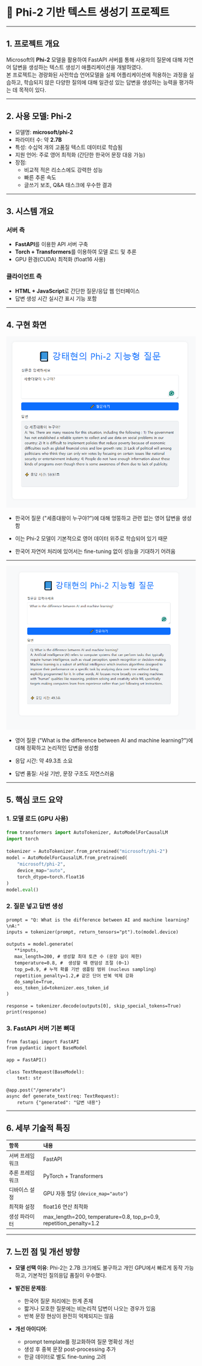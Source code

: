 # 📘 Phi-2 기반 텍스트 생성기 프로젝트

---

## 1. 프로젝트 개요

Microsoft의 **Phi-2** 모델을 활용하여 FastAPI 서버를 통해 사용자의 질문에 대해 자연어 답변을 생성하는 텍스트 생성기 애플리케이션을 개발하였다.  
본 프로젝트는 경량화된 사전학습 언어모델을 실제 어플리케이션에 적용하는 과정을 실습하고, 학습되지 않은 다양한 질의에 대해 일관성 있는 답변을 생성하는 능력을 평가하는 데 목적이 있다.

---

## 2. 사용 모델: Phi-2

- 모델명: **microsoft/phi-2**
- 파라미터 수: 약 **2.7B**
- 특성: 수십억 개의 고품질 텍스트 데이터로 학습됨
- 지원 언어: 주로 영어 최적화 (간단한 한국어 문장 대응 가능)
- 장점:
  - 비교적 적은 리소스에도 강력한 성능
  - 빠른 추론 속도
  - 글쓰기 보조, Q&A 태스크에 우수한 결과

---

## 3. 시스템 개요

### 서버 측
- **FastAPI**를 이용한 API 서버 구축
- **Torch + Transformers**를 이용하여 모델 로드 및 추론
- GPU 환경(CUDA) 최적화 (float16 사용)

### 클라이언트 측
- **HTML + JavaScript**로 간단한 질문/응답 웹 인터페이스
- 답변 생성 시간 실시간 표시 기능 포함

---

## 4. 구현 화면


![phicap1](https://github.com/kangtaee/sllmproject2025/blob/main/imgfile/phicap3.PNG)

- 한국어 질문 ("세종대왕이 누구야?")에 대해 엉뚱하고 관련 없는 영어 답변을 생성함

- 이는 Phi-2 모델이 기본적으로 영어 데이터 위주로 학습되어 있기 때문

- 한국어 자연어 처리에 있어서는 fine-tuning 없이 성능을 기대하기 어려움

---

![phicap2](https://github.com/kangtaee/sllmproject2025/blob/main/imgfile/phicap1.PNG)

- 영어 질문 ("What is the difference between AI and machine learning?")에 대해 정확하고 논리적인 답변을 생성함

- 응답 시간: 약 49.3초 소요

- 답변 품질: 사실 기반, 문장 구조도 자연스러움
---

## 5. 핵심 코드 요약

### 1. 모델 로드 (GPU 사용)

```python
from transformers import AutoTokenizer, AutoModelForCausalLM
import torch

tokenizer = AutoTokenizer.from_pretrained("microsoft/phi-2")
model = AutoModelForCausalLM.from_pretrained(
    "microsoft/phi-2",
    device_map="auto",
    torch_dtype=torch.float16
)
model.eval()
```
### 2. 질문 넣고 답변 생성
 ```
prompt = "Q: What is the difference between AI and machine learning?\nA:"
inputs = tokenizer(prompt, return_tensors="pt").to(model.device)

outputs = model.generate(
    **inputs,
    max_length=200, # 생성할 최대 토큰 수 (문장 길이 제한)
    temperature=0.8, #	생성할 때 랜덤성 조절 (0~1)
    top_p=0.9, # 누적 확률 기반 샘플링 범위 (nucleus sampling)
    repetition_penalty=1.2,# 같은 단어 반복 억제 강화
    do_sample=True,
    eos_token_id=tokenizer.eos_token_id
)

response = tokenizer.decode(outputs[0], skip_special_tokens=True)
print(response)
```
### 3. FastAPI 서버 기본 뼈대
```
from fastapi import FastAPI
from pydantic import BaseModel

app = FastAPI()

class TextRequest(BaseModel):
    text: str

@app.post("/generate")
async def generate_text(req: TextRequest):
    return {"generated": "답변 내용"}
```

---

## 6. 세부 기술적 특징

| 항목 | 내용 |
|:---|:---|
| 서버 프레임워크 | FastAPI |
| 추론 프레임워크 | PyTorch + Transformers |
| 디바이스 설정 | GPU 자동 할당 (`device_map="auto"`) |
| 최적화 설정 | float16 연산 최적화 |
| 생성 파라미터 | max_length=200, temperature=0.8, top_p=0.9, repetition_penalty=1.2 |

---

## 7. 느낀 점 및 개선 방향

- **모델 선택 이유**: Phi-2는 2.7B 크기에도 불구하고 개인 GPU에서 빠르게 동작 가능하고, 기본적인 질의응답 품질이 우수했다.
- **발견된 문제점**:
  - 한국어 질문 처리에는 한계 존재
  - 짧거나 모호한 질문에는 비논리적 답변이 나오는 경우가 있음
  - 반복 문장 현상이 완전히 억제되지는 않음

- **개선 아이디어**:
  - prompt template를 정교화하여 질문 명확성 개선
  - 생성 후 중복 문장 post-processing 추가
  - 한글 데이터로 별도 fine-tuning 고려


